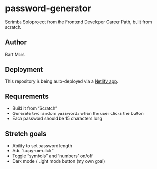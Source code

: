 # password-generator
Scrimba Soloproject from the Frontend Developer Career Path, built from scratch.

## Author
Bart Mars

## Deployment
This repository is being auto-deployed via a [Netlify app](https://www.netlify.com).

## Requirements
* Build it from “Scratch”
* Generate two random passwords when the user clicks the button
* Each password should be 15 characters long

## Stretch goals
* Ability to set password length
* Add “copy-on-click”
* Toggle “symbols” and “numbers” on/off
* Dark mode / Light mode button (my own goal)